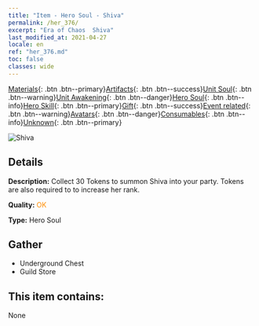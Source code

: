 ```yaml
---
title: "Item - Hero Soul - Shiva"
permalink: /her_376/
excerpt: "Era of Chaos  Shiva"
last_modified_at: 2021-04-27
locale: en
ref: "her_376.md"
toc: false
classes: wide
---
```

 [Materials](/Items/){: .btn .btn--primary}[Artifacts](/Items/Artifacts/){: .btn .btn--success}[Unit Soul](/Items/UnitSoul/){: .btn .btn--warning}[Unit Awakening](/Items/UnitAwakening/){: .btn .btn--danger}[Hero Soul](/Items/HeroSoul/){: .btn .btn--info}[Hero Skill](/Items/HeroSkill/){: .btn .btn--primary}[Gift](/Items/Gift/){: .btn .btn--success}[Event related](/Items/Events/){: .btn .btn--warning}[Avatars](/Items/Avatars/){: .btn .btn--danger}[Consumables](/Items/Consumables/){: .btn .btn--info}[Unknown](/Items/Unknown/){: .btn .btn--primary}

 ![Shiva](/images/h/h_Shiwa.jpg)

## Details
 **Description:** Collect 30 Tokens to summon Shiva into your party. Tokens are also required to to increase her rank.

 **Quality:** <span style="color: #FF8C00">OK</span>

 **Type:** Hero Soul

## Gather

*    Underground Chest 
*    Guild Store 

## This item contains:

  None

